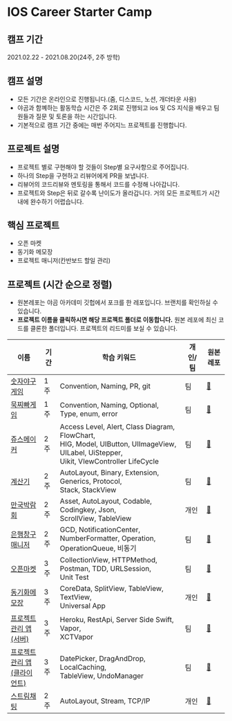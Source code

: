 # IOS Career Starter Camp
## 캠프 기간
2021.02.22 - 2021.08.20(24주, 2주 방학)

## 캠프 설명
- 모든 기간은 온라인으로 진행됩니다.(줌, 디스코드, 노션, 개더타운 사용)
- 야곰과 함꼐하는 활동학습 시간은 주 2회로 진행되고 ios 및 CS 지식을 배우고 팀원들과 질문 및 토론을 하는 시간입니다.
- 기본적으로 캠프 기간 중에는 매번 주어지느 프로젝트를 진행합니다.

## 프로젝트 설명
- 프로젝트 별로 구현해야 할 것들이 Step별 요구사항으로 주어집니다.
- 하나의 Step을 구현하고 리뷰어에게 PR을 보냅니다.
- 리뷰어의 코드리뷰와 멘토링을 통해서 코드를 수정해 나아갑니다.
- 프로젝트와 Step은 뒤로 갈수록 난이도가 올라갑니다. 거의 모든 프로젝트가 시간 내에 완수하기 어렵습니다.

## 핵심 프로젝트
- 오픈 마켓
- 동기화 메모장
- 프로젝트 매니저(칸반보드 할일 관리)

## 프로젝트 (시간 순으로 정렬)
- 원본레포는 야곰 아카데미 깃헙에서 포크를 한 레포입니다. 브랜치를 확인하실 수 있습니다.
- **프로젝트 이름을 클릭하시면 해당 프로젝트 폴더로 이동합니다.** 원본 레포에 최신 코드를 클론한 폴더입니다. 프로젝트의 리드미를 보실 수 있습니다.

|이름              |기간           |학습 키워드|개인/팀                                                                                                                                 |원본레포|
|----------------|-------------|------|-------------------------------------------------------------------------------------------------------------------------------------|------|
|[숫자야구게임](https://github.com/stevenkim18/yagom-ios-repos/tree/main/1_baseball)|1주|Convention, Naming, PR, git|팀                                                                                                                                    |[🔗](https://github.com/Tak95/ios-number-baseball)|
|[묵찌빠게임](https://github.com/stevenkim18/yagom-ios-repos/tree/main/2_rockPaperScissors)|1주|Convention, Naming, Optional, Type, enum, error|팀                                                                                                                                    |[🔗](https://github.com/ryan-son/ios-rock-paper-scissors)|
|[쥬스메이커](https://github.com/stevenkim18/yagom-ios-repos/tree/main/3_juiceMaker)|2주|Access Level, Alert, Class Diagram, FlowChart,</br> HIG, Model, UIButton, UIImageView, UILabel, UiStepper,</br> Uikit, VIewController LifeCycle|팀                                                                                                                                    |[🔗](https://github.com/stevenkim18/ios-juice-maker-fork)|
|[계산기](https://github.com/stevenkim18/yagom-ios-repos/tree/main/4_calculator)|2주|AutoLayout, Binary, Extension, Generics, Protocol,</br> Stack, StackView|팀                                                                                                                                    |[🔗](https://github.com/stevenkim18/ios-calculator-app)|
|[만국박람회](https://github.com/stevenkim18/yagom-ios-repos/tree/main/5_exposition)           |2주           |Asset, AutoLayout, Codable, Codingkey, Json,</br> ScrollView, TableView|개인                                                                                                                                   |[🔗](https://github.com/stevenkim18/ios-exposition-universelle)|
|[은행창구매니저](https://github.com/stevenkim18/yagom-ios-repos/tree/main/6_bankManager)        |2주           |GCD, NotificationCenter, NumberFormatter, Operation,</br> OperationQueue, 비동기|팀                                                                                                                                    |[🔗](https://github.com/sookim-1/ios-bank-manager)|
|[오픈마켓](https://github.com/stevenkim18/yagom-ios-repos/tree/main/7_openMarket)            |3주           |CollectionView, HTTPMethod, Postman, TDD, URLSession,</br> Unit Test|팀                                                                                                                                    |[🔗](https://github.com/SoKoooool/ios-open-market)|
|[동기화메모장](https://github.com/stevenkim18/yagom-ios-repos/tree/main/8_cloudNotes)         |3주           |CoreData, SplitView, TableView, TextView,</br> Universal App|개인                                                                                                                                   |[🔗](https://github.com/stevenkim18/ios-cloud-notes)|
|[프로젝트 관리 앱</br>(서버)](https://github.com/stevenkim18/yagom-ios-repos/tree/main/9_1_projectManager_server)   |3주           |Heroku, RestApi, Server Side Swift, Vapor,</br> XCTVapor|팀                                                                                                                                    |[🔗](https://github.com/stevenkim18/ios-project-manager-server)|
|[프로젝트 관리 앱</br>(클라이언트)](https://github.com/stevenkim18/yagom-ios-repos/tree/main/9_2_projectManager_client)|3주           |DatePicker, DragAndDrop, LocalCaching,</br> TableView, UndoManager|팀                                                                                                                                    |[🔗](https://github.com/stevenkim18/ios-project-manager)|
|[스트림채팅](https://github.com/stevenkim18/yagom-ios-repos/tree/main/bonus_streamChat)          |2주           |AutoLayout, Stream, TCP/IP|개인 |   [🔗](https://github.com/stevenkim18/ios-stream-chat)|          
